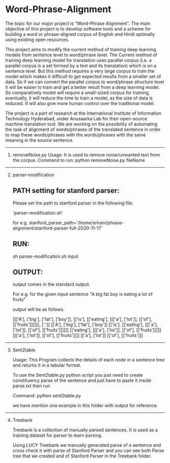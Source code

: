 # Word-Phrase-Alignment

The topic for our major project is “Word-Phrase Alignment”. The main objective of this project is to develop software tools and a scheme for building a word or phrase-aligned corpus of English and Hindi optimally using existing open resources.

This project aims to modify the current method of training deep learning models from sentence level to word/phrase level. The Current method of training deep learning model for translation uses parallel corpus (i.e. a parallel corpus is a set formed by a text and its translation) which is on a sentence level. But this method requires a very large corpus to train the model which makes it difficult to get expected results from a smaller set of data. So if we can convert the parallel corpus to word/phrase structure level it will be easier to train and get a better result from a deep learning model. So comparatively model will require a small-sized corpus for training, eventually, it will reduce the time to train a model, as the size of data is reduced. It will also give more human control over the traditional model.

The project is a part of research at the International Institute of Information Technology Hyderabad, under Anusaarka Lab for their open-source machine translation tool. We are working on the possibility of automating the task of alignment of words/phrases of the translated sentence in order to map these words/phrases with the words/phrases with the same meaning in the source sentence.

--------------------------------------------------------------------------------------------------------------------------------

1. removeNoise.py
   Usage: It is used to remove noise/unwanted text from the corpus.
   Command to run:
   python removeNoise.py fileName

--------------------------------------------------------------------------------------------------------------------------------

2. parser-modification
   
   PATH setting for stanford parser:
   --------------------------------
   Please set the path to stanford parser in the following file.

   'parser-modification.sh'

   for e.g.
   stanford_parser_path='/home/sriram/phrase-alignment/stanford-parser-full-2020-11-17'

   RUN:
   ----
   sh parser-modification.sh input

   OUTPUT:
   -------
   output comes in the standard output.

   For e.g. for the given input sentence "A big fat boy is eating a lot of fruits"

   output will be as follows.

   [[['A'], ['big'], ['fat'], ['boy']], [['is'], [['eating'], [[['a'], ['lot']], [['of'], [['fruits']]]]]], ['.']]
   [['A'], ['big'], ['fat'], ['boy']]
   [['is'], [['eating'], [[['a'], ['lot']], [['of'], [['fruits']]]]]]
   [['eating'], [[['a'], ['lot']], [['of'], [['fruits']]]]]
   [[['a'], ['lot']], [['of'], [['fruits']]]]
   [['a'], ['lot']]
   [['of'], [['fruits']]]

--------------------------------------------------------------------------------------------------------------------------------

3. Sent2table
   
   Usage: This Program collects the details of each node in a sentence tree and returns it in a tabular format.

   To use the Sent2table.py python script you just need to create constituency parse of the sentence and just have to paste it inside parse.txt then run

   Command: python sent2table.py

   we have mention one example in this folder with output for reference.

--------------------------------------------------------------------------------------------------------------------------------

4. Treebank

   Treebank is a collection of manually parsed sentences. It is used as a training dataset for parser to learn parsing.
   
   Using LUCY Treebank we manually generated parse of a sentence and cross check it with parse of Stanford Parser and you can see both Parse tree that we created and of Stanford Parser in the Treebank folder.

